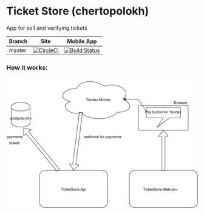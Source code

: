 # Ticket Store (chertopolokh)
App for sell and verifying tickets

|Branch|Site|Mobile App|
| ------------- |:-------------:|:-------------:|
|master|[![CircleCI](https://circleci.com/gh/FrameBassman/ticket_store.svg?style=shield&circle-token=eaa1172bdfe82c31c2c262a893f81a4168aded7a)](https://circleci.com/gh/FrameBassman/ticket_store)|[![Build Status](https://dev.azure.com/kolenkainc/ticket_store/_apis/build/status/FrameBassman.ticket_store?branchName=master)](https://dev.azure.com/kolenkainc/ticket_store/_build/latest?definitionId=1&branchName=master)|

### How it works:
![How it works](Docs/chertopolokh.svg)
